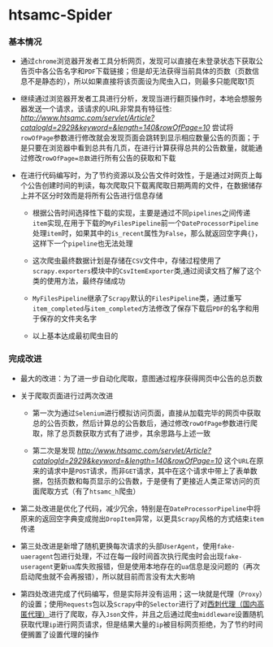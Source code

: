 # htsamc-Spider

### 基本情况

* 通过`chrome`浏览器开发者工具分析网页，发现可以直接在未登录状态下获取公告页中各公告名字和`PDF`下载链接；但是却无法获得当前具体的页数（页数信息不是静态的），所以如果直接将该页面设为爬虫入口，则最多只能爬取1页

* 继续通过浏览器开发者工具进行分析，发现当进行翻页操作时，本地会想服务器发送一个请求，该请求的URL非常具有特征性: *http://www.htsamc.com/servlet/Article?catalogId=2929&keyword=&length=140&rowOfPage=10* 尝试将`rowOfPage`参数进行修改就会发现页面会跳转到显示相应数量公告的页面；于是只要在浏览器中看到总共有几页，在进行计算获得总共的公告数量，就能通过修改`rowOfPage=总数`进行所有公告的获取和下载

* 在进行代码编写时，为了节约资源以及公告文件时效性，于是通过对网页上每个公告创建时间的判读，每次爬取只下载离爬取日期两周的文件，在数据储存上并不区分时效而是将所有公告进行信息存储

	* 根据公告时间选择性下载的实现，主要是通过不同`pipelines`之间传递`item`实现,在用于下载的`MyFilesPipeline`前一个`DateProcessorPipeline`处理`item`时，如果其中的`is_recent`属性为`False`，那么就返回空字典`{}`，这样下一个`pipeline`也无法处理

	* 这次爬虫最终数据计划是存储在`CSV`文件中，存储过程使用了`scrapy.exporters`模块中的`CsvItemExporter`类,通过阅读文档了解了这个类的使用方法，最终存储成功

	* `MyFilesPipeline`继承了`Scrapy`默认的`FilesPipeline`类，通过重写`item_completed`与`item_completed`方法修改了保存下载后`PDF`的名字和用于保存的文件夹名字

	* 以上基本达成最初爬虫目的


### 完成改进

* 最大的改进：为了进一步自动化爬取，意图通过程序获得网页中公告的总页数

* 关于爬取页面进行过两次改进
	
	* 第一次为通过`Selenium`进行模拟访问页面，直接从加载完毕的网页中获取总的公告页数，然后计算总的公告数后，通过修改`rowOfPage`参数进行爬取，除了总页数获取方式有了进步，其余思路与上述一致
	
	* 第二次是发现 *http://www.htsamc.com/servlet/Article?catalogId=2929&keyword=&length=140&rowOfPage=10* 这个`URL`在原来的请求中是`POST`请求，而非`GET`请求，其中在这个请求中带上了表单数据，包括页数和每页显示的公告数，于是便有了更接近人类正常访问的页面爬取方式（有了`htsamc_h`爬虫）
	
* 第二处改进是优化了代码，减少冗余，特别是在`DateProcessorPipeline`中将原来的返回空字典变成抛出`DropItem`异常，以更具`Scrapy`风格的方式结束`item`传递

* 第三处改进是新增了随机更换每次请求的头部`UserAgent`，使用`fake-uaeragent`包进行处理，不过在每一段时间首次执行爬虫时会出现`fake-useragent`更新`ua`库失败报错，但是使用本地存在的`ua`信息是没问题的（再次启动爬虫就不会再报错），所以就目前而言没有太大影响

* 第四处改进完成了代码编写，但是实际并没有运用；这一块就是代理（`Proxy`）的设置；使用`Requests`包以及`Scrapy`中的`Selector`进行了对[西刺代理（国内高匿代理）](http://www.xicidaili.com/nn)进行了爬取，存入`Json`文件，并且之后通过爬虫`middleware`设置随机获取代理`ip`进行网页请求，但是结果大量的`ip`被目标网页拒绝，为了节约时间便搁置了设置代理的操作
